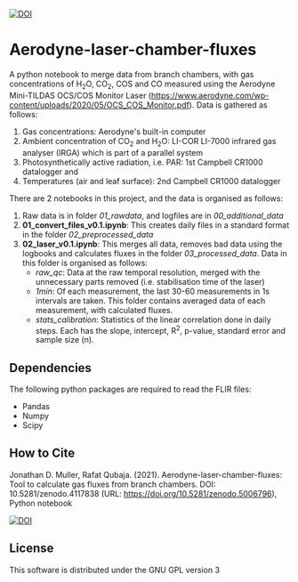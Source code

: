 [![DOI](https://zenodo.org/badge/DOI/10.5281/zenodo.5006796.svg)](https://doi.org/10.5281/zenodo.5006796)

# Aerodyne-laser-chamber-fluxes

A python notebook to merge data from branch chambers, with gas concentrations of H<sub>2</sub>O, CO<sub>2</sub>, COS and CO measured using the Aerodyne Mini-TILDAS OCS/COS Monitor Laser (https://www.aerodyne.com/wp-content/uploads/2020/05/OCS_COS_Monitor.pdf). Data is gathered as follows:

1. Gas concentrations: Aerodyne's built-in computer
2. Ambient concentration of CO<sub>2</sub> and H<sub>2</sub>O: LI-COR LI-7000 infrared gas analyser (IRGA) which is part of a parallel system
3. Photosynthetically active radiation, i.e. PAR: 1st Campbell CR1000 datalogger and
4. Temperatures (air and leaf surface): 2nd Campbell CR1000 datalogger

There are 2 notebooks in this project, and the data is organised as follows:
1. Raw data is in folder *01_rawdata*, and logfiles are in *00_additional_data*
2. **01_convert_files_v0.1.ipynb**: This creates daily files in a standard format in the folder *02_preprocessed_data*
3. **02_laser_v0.1.ipynb**: This merges all data, removes bad data using the logbooks and calculates fluxes in the folder *03_processed_data*. Data in this folder is organised as follows:
   * *raw_qc*: Data at the raw temporal resolution, merged with the unnecessary parts removed (i.e. stabilisation time of the laser)
   * *1min*: Of each measurement, the last 30-60 measurements in 1s intervals are taken. This folder contains averaged data of each measurement, with calculated fluxes.
   * *stats_calibration*: Statistics of the linear correlation done in daily steps. Each has the slope, intercept, R<sup>2</sup>, p-value, standard error and sample size (n).

## Dependencies

The following python packages are required to read the FLIR files:

  - Pandas
  - Numpy
  - Scipy

## How to Cite

Jonathan D. Muller, Rafat Qubaja. (2021). Aerodyne-laser-chamber-fluxes: Tool to calculate gas fluxes from branch chambers. DOI: 10.5281/zenodo.4117838  (URL:
<https://doi.org/10.5281/zenodo.5006796>), Python notebook

[![DOI](https://zenodo.org/badge/DOI/10.5281/zenodo.5006796.svg)](https://doi.org/10.5281/zenodo.5006796)

## License

This software is distributed under the GNU GPL version 3

